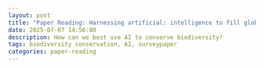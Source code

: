 ```yaml
---
layout: post
title: "Paper Reading: Harnessing artificial: intelligence to fill global shortfalls in biodiversity knowledge"
date: 2025-07-07 14:56:00
description: How can we best use AI to conserve biodiversity?
tags: biodiversity conservation, AI, surveypaper
categories: paper-reading
---
```

